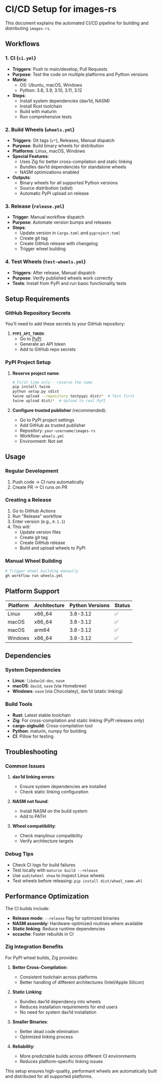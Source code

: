 # CI/CD Setup for images-rs

This document explains the automated CI/CD pipeline for building and distributing `images-rs`.

## Workflows

### 1. **CI (`ci.yml`)**
- **Triggers**: Push to main/develop, Pull Requests
- **Purpose**: Test the code on multiple platforms and Python versions
- **Matrix**: 
  - OS: Ubuntu, macOS, Windows
  - Python: 3.8, 3.9, 3.10, 3.11, 3.12
- **Steps**:
  - Install system dependencies (dav1d, NASM)
  - Install Rust toolchain
  - Build with maturin
  - Run comprehensive tests

### 2. **Build Wheels (`wheels.yml`)**
- **Triggers**: Git tags (`v*`), Releases, Manual dispatch
- **Purpose**: Build binary wheels for distribution
- **Platforms**: Linux, macOS, Windows
- **Special Features**:
  - Uses Zig for better cross-compilation and static linking
  - Bundles dav1d dependencies for standalone wheels
  - NASM optimizations enabled
- **Outputs**: 
  - Binary wheels for all supported Python versions
  - Source distribution (sdist)
  - Automatic PyPI upload on release

### 3. **Release (`release.yml`)**
- **Trigger**: Manual workflow dispatch
- **Purpose**: Automate version bumps and releases
- **Steps**:
  - Update version in `Cargo.toml` and `pyproject.toml`
  - Create git tag
  - Create GitHub release with changelog
  - Trigger wheel building

### 4. **Test Wheels (`test-wheels.yml`)**
- **Triggers**: After release, Manual dispatch
- **Purpose**: Verify published wheels work correctly
- **Tests**: Install from PyPI and run basic functionality tests

## Setup Requirements

### GitHub Repository Secrets

You'll need to add these secrets to your GitHub repository:

1. **`PYPI_API_TOKEN`**: 
   - Go to [PyPI](https://pypi.org/account/login/)
   - Generate an API token
   - Add to GitHub repo secrets

### PyPI Project Setup

1. **Reserve project name**:
   ```bash
   # First time only - reserve the name
   pip install twine
   python setup.py sdist
   twine upload --repository testpypi dist/*  # Test first
   twine upload dist/*  # Upload to real PyPI
   ```

2. **Configure trusted publisher** (recommended):
   - Go to PyPI project settings
   - Add GitHub as trusted publisher
   - Repository: `your-username/images-rs`
   - Workflow: `wheels.yml`
   - Environment: Not set

## Usage

### Regular Development
1. Push code → CI runs automatically
2. Create PR → CI runs on PR

### Creating a Release
1. Go to GitHub Actions
2. Run "Release" workflow
3. Enter version (e.g., `0.1.1`)
4. This will:
   - Update version files
   - Create git tag
   - Create GitHub release  
   - Build and upload wheels to PyPI

### Manual Wheel Building
```bash
# Trigger wheel building manually
gh workflow run wheels.yml
```

## Platform Support

| Platform | Architecture | Python Versions | Status |
|----------|-------------|-----------------|--------|
| Linux    | x86_64      | 3.8-3.12       | ✅     |
| macOS    | x86_64      | 3.8-3.12       | ✅     |
| macOS    | arm64       | 3.8-3.12       | ✅     |
| Windows  | x86_64      | 3.8-3.12       | ✅     |

## Dependencies

### System Dependencies
- **Linux**: `libdav1d-dev`, `nasm`
- **macOS**: `dav1d`, `nasm` (via Homebrew)  
- **Windows**: `nasm` (via Chocolatey), dav1d (static linking)

### Build Tools
- **Rust**: Latest stable toolchain
- **Zig**: For cross-compilation and static linking (PyPI releases only)
- **cargo-zigbuild**: Cross-compilation tool
- **Python**: maturin, numpy for building
- **CI**: Pillow for testing

## Troubleshooting

### Common Issues

1. **dav1d linking errors**:
   - Ensure system dependencies are installed
   - Check static linking configuration

2. **NASM not found**:
   - Install NASM on the build system
   - Add to PATH

3. **Wheel compatibility**:
   - Check manylinux compatibility
   - Verify architecture targets

### Debug Tips

- Check CI logs for build failures
- Test locally with `maturin build --release`
- Use `auditwheel show` to inspect Linux wheels
- Test wheels before releasing: `pip install dist/wheel_name.whl`

## Performance Optimization

The CI builds include:
- **Release mode**: `--release` flag for optimized binaries
- **NASM assembly**: Hardware-optimized routines where available
- **Static linking**: Reduce runtime dependencies
- **sccache**: Faster rebuilds in CI

### Zig Integration Benefits

For PyPI wheel builds, Zig provides:

1. **Better Cross-Compilation**: 
   - Consistent toolchain across platforms
   - Better handling of different architectures (Intel/Apple Silicon)

2. **Static Linking**:
   - Bundles dav1d dependency into wheels
   - Reduces installation requirements for end users
   - No need for system dav1d installation

3. **Smaller Binaries**:
   - Better dead code elimination
   - Optimized linking process

4. **Reliability**:
   - More predictable builds across different CI environments
   - Reduces platform-specific linking issues

This setup ensures high-quality, performant wheels are automatically built and distributed for all supported platforms.
